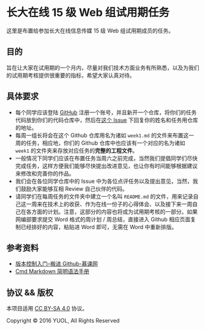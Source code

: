 # 长大在线 15 级 Web 组试用期任务

这里是布置给参加长大在线信息传媒 15 级 Web 组试用期成员的任务。

## 目的

旨在让大家在试用期的一个月内，尽量对我们技术方面业务有所熟悉，以及为我们的试用期考核提供很重要的指标，希望大家认真对待。

## 具体要求

- 每个同学应该登陆 [GitHub](https://github.com/) 注册一个账号，并且新开一个仓库，将你们的任务代码放到你们的代码仓库中，然后在[这个 Issue]() 下回复你的姓名和任务用仓库的地址。
- 每周一组长将会在这个 Github 仓库用名为诸如 `week1.md` 的文件来布置这一周的任务，相应地，你们的 Github 仓库中也应该有一个对应的名为诸如 `week1` 的文件夹来存放对应任务的**完整的工程文件**。
- 一般情况下同学们应该在布置任务当周六之前完成，当然我们提倡同学们尽快完成任务，这样方便我们能够尽快提出改进意见，也让你有时间能够根据建议来修改和完善你的作品。
- 我们会在各位同学仓库中的 Issue 中为各位点评任务以及提出意见，当然，我们鼓励大家能够互相 Review 自己伙伴的代码。
- 请同学们在每周任务的文件夹中建立一个名叫 `README.md` 的文件，用来记录自己这一周来在技术上的收获、作为在线一份子的心得体会、以及接下来一周自己在各方面的计划。注意，这部分的内容也将成为试用期考核的一部分。如果网编部要求提交 Word 格式的周计划 / 周总结，直接进入 Github 相应页面复制已经排好的内容，粘贴进 Word 即可，无需在 Word 中重新排版。

## 参考资料

- [版本控制入门–搬进 Github-慕课网](http://www.imooc.com/learn/390)
- [Cmd Markdown 简明语法手册](https://www.zybuluo.com/mdeditor?url=https://www.zybuluo.com/static/editor/md-help.markdown)

## 协议 && 版权

本项目适用 [CC BY-SA 4.0](https://creativecommons.org/licenses/by-sa/4.0/) 协议。

Copyright © 2016 YUOL, All Rights Reserved